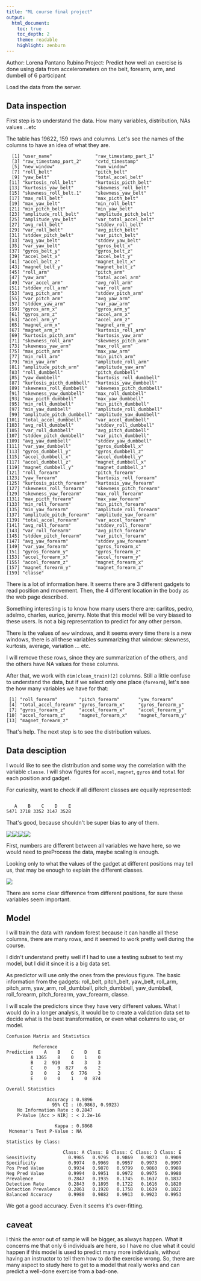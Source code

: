 ```yaml
---
title: "ML course final project"
output:
  html_document:
    toc: true
    toc_depth: 2
    theme: readable
    highlight: zenburn
---
```




Author: Lorena Pantano Rubino
Project: Predict how well an exercise is done using data from accelerometers on the belt, forearm, arm, and dumbell of 6 participant


Load the data from the server.



## Data inspection

First step is to understand the data. How many variables, distribution, NAs values ...etc

The table has 19622, 159 rows and columns. Let's see the names of the columns
to have an idea of what they are.


```
  [1] "user_name"                "raw_timestamp_part_1"    
  [3] "raw_timestamp_part_2"     "cvtd_timestamp"          
  [5] "new_window"               "num_window"              
  [7] "roll_belt"                "pitch_belt"              
  [9] "yaw_belt"                 "total_accel_belt"        
 [11] "kurtosis_roll_belt"       "kurtosis_picth_belt"     
 [13] "kurtosis_yaw_belt"        "skewness_roll_belt"      
 [15] "skewness_roll_belt.1"     "skewness_yaw_belt"       
 [17] "max_roll_belt"            "max_picth_belt"          
 [19] "max_yaw_belt"             "min_roll_belt"           
 [21] "min_pitch_belt"           "min_yaw_belt"            
 [23] "amplitude_roll_belt"      "amplitude_pitch_belt"    
 [25] "amplitude_yaw_belt"       "var_total_accel_belt"    
 [27] "avg_roll_belt"            "stddev_roll_belt"        
 [29] "var_roll_belt"            "avg_pitch_belt"          
 [31] "stddev_pitch_belt"        "var_pitch_belt"          
 [33] "avg_yaw_belt"             "stddev_yaw_belt"         
 [35] "var_yaw_belt"             "gyros_belt_x"            
 [37] "gyros_belt_y"             "gyros_belt_z"            
 [39] "accel_belt_x"             "accel_belt_y"            
 [41] "accel_belt_z"             "magnet_belt_x"           
 [43] "magnet_belt_y"            "magnet_belt_z"           
 [45] "roll_arm"                 "pitch_arm"               
 [47] "yaw_arm"                  "total_accel_arm"         
 [49] "var_accel_arm"            "avg_roll_arm"            
 [51] "stddev_roll_arm"          "var_roll_arm"            
 [53] "avg_pitch_arm"            "stddev_pitch_arm"        
 [55] "var_pitch_arm"            "avg_yaw_arm"             
 [57] "stddev_yaw_arm"           "var_yaw_arm"             
 [59] "gyros_arm_x"              "gyros_arm_y"             
 [61] "gyros_arm_z"              "accel_arm_x"             
 [63] "accel_arm_y"              "accel_arm_z"             
 [65] "magnet_arm_x"             "magnet_arm_y"            
 [67] "magnet_arm_z"             "kurtosis_roll_arm"       
 [69] "kurtosis_picth_arm"       "kurtosis_yaw_arm"        
 [71] "skewness_roll_arm"        "skewness_pitch_arm"      
 [73] "skewness_yaw_arm"         "max_roll_arm"            
 [75] "max_picth_arm"            "max_yaw_arm"             
 [77] "min_roll_arm"             "min_pitch_arm"           
 [79] "min_yaw_arm"              "amplitude_roll_arm"      
 [81] "amplitude_pitch_arm"      "amplitude_yaw_arm"       
 [83] "roll_dumbbell"            "pitch_dumbbell"          
 [85] "yaw_dumbbell"             "kurtosis_roll_dumbbell"  
 [87] "kurtosis_picth_dumbbell"  "kurtosis_yaw_dumbbell"   
 [89] "skewness_roll_dumbbell"   "skewness_pitch_dumbbell" 
 [91] "skewness_yaw_dumbbell"    "max_roll_dumbbell"       
 [93] "max_picth_dumbbell"       "max_yaw_dumbbell"        
 [95] "min_roll_dumbbell"        "min_pitch_dumbbell"      
 [97] "min_yaw_dumbbell"         "amplitude_roll_dumbbell" 
 [99] "amplitude_pitch_dumbbell" "amplitude_yaw_dumbbell"  
[101] "total_accel_dumbbell"     "var_accel_dumbbell"      
[103] "avg_roll_dumbbell"        "stddev_roll_dumbbell"    
[105] "var_roll_dumbbell"        "avg_pitch_dumbbell"      
[107] "stddev_pitch_dumbbell"    "var_pitch_dumbbell"      
[109] "avg_yaw_dumbbell"         "stddev_yaw_dumbbell"     
[111] "var_yaw_dumbbell"         "gyros_dumbbell_x"        
[113] "gyros_dumbbell_y"         "gyros_dumbbell_z"        
[115] "accel_dumbbell_x"         "accel_dumbbell_y"        
[117] "accel_dumbbell_z"         "magnet_dumbbell_x"       
[119] "magnet_dumbbell_y"        "magnet_dumbbell_z"       
[121] "roll_forearm"             "pitch_forearm"           
[123] "yaw_forearm"              "kurtosis_roll_forearm"   
[125] "kurtosis_picth_forearm"   "kurtosis_yaw_forearm"    
[127] "skewness_roll_forearm"    "skewness_pitch_forearm"  
[129] "skewness_yaw_forearm"     "max_roll_forearm"        
[131] "max_picth_forearm"        "max_yaw_forearm"         
[133] "min_roll_forearm"         "min_pitch_forearm"       
[135] "min_yaw_forearm"          "amplitude_roll_forearm"  
[137] "amplitude_pitch_forearm"  "amplitude_yaw_forearm"   
[139] "total_accel_forearm"      "var_accel_forearm"       
[141] "avg_roll_forearm"         "stddev_roll_forearm"     
[143] "var_roll_forearm"         "avg_pitch_forearm"       
[145] "stddev_pitch_forearm"     "var_pitch_forearm"       
[147] "avg_yaw_forearm"          "stddev_yaw_forearm"      
[149] "var_yaw_forearm"          "gyros_forearm_x"         
[151] "gyros_forearm_y"          "gyros_forearm_z"         
[153] "accel_forearm_x"          "accel_forearm_y"         
[155] "accel_forearm_z"          "magnet_forearm_x"        
[157] "magnet_forearm_y"         "magnet_forearm_z"        
[159] "classe"                  
```

There is a lot of information here. It seems there are 3 different gadgets to
read position and movement. Then, the 4 different location in the body as
the web page described.

Something interesting is to know how many users there are: carlitos, pedro, adelmo, charles, eurico, jeremy.
Note that this model will be very biased to these users. Is not a big 
representation to predict for any other person.

There is the values of `new` windows, and it seems every time there is 
a new windows, there is all these variables summarizing that window:
skewness, kurtosis, average, variation ... etc.

I will remove these rows, since they are summarization of the others, 
and the others have NA values for these columns.



After that, we work with `dim(clean_train)[2]` columns. Still a little confuse
to understand the data, but if we select only one place (`forearm`), let's
see the how many variables we have for that:


```
 [1] "roll_forearm"        "pitch_forearm"       "yaw_forearm"        
 [4] "total_accel_forearm" "gyros_forearm_x"     "gyros_forearm_y"    
 [7] "gyros_forearm_z"     "accel_forearm_x"     "accel_forearm_y"    
[10] "accel_forearm_z"     "magnet_forearm_x"    "magnet_forearm_y"   
[13] "magnet_forearm_z"   
```

That's help. The next step is to see the distribution values.

## Data desciption

I would like to see the distribution and some way the correlation with the
variable `classe`. I will show figures for `accel`, `magnet`, `gyros` and `total`
for each position and gadget.

For curiosity, want to check if all different classes are equally represented:


```

   A    B    C    D    E 
5471 3718 3352 3147 3528 
```

That's good, because shouldn't be super bias to any of them.

![](figure/unnamed-chunk-1-1.png)![](figure/unnamed-chunk-1-2.png)![](figure/unnamed-chunk-1-3.png)![](figure/unnamed-chunk-1-4.png)


First, numbers are different between all variables we have here, so we would need
to preProcess the data, maybe scaling is enough.

Looking only to what the values of the gadget at different positions may tell us,
that may be enough to explain the different classes.

![](figure/simple-values-1.png)

There are some clear difference from different positions, for sure
these variables seem important.

## Model

I will train the data with random forest because it can handle all 
these columns, there are many rows, and it seemed to work pretty 
well during the course.

I didn't understand pretty well if I had to use a testing subset
to test my model, but I did it since it is a big data set.

As predictor will use only the ones from the previous figure. The basic
information from the gadgets: roll_belt, pitch_belt, yaw_belt, roll_arm, pitch_arm, yaw_arm, roll_dumbbell, pitch_dumbbell, yaw_dumbbell, roll_forearm, pitch_forearm, yaw_forearm, classe.

I will scale the predictors since they have very different values.
What I would do in a longer analysis, it would be to create a validation data set to decide
what is the best transformation, or even what columns to use, or model.



```
Confusion Matrix and Statistics

          Reference
Prediction    A    B    C    D    E
         A 1365    8    0    1    0
         B    2  910    4    3    3
         C    0    9  827    6    2
         D    0    2    6  776    3
         E    0    0    1    0  874

Overall Statistics
                                          
               Accuracy : 0.9896          
                 95% CI : (0.9863, 0.9923)
    No Information Rate : 0.2847          
    P-Value [Acc > NIR] : < 2.2e-16       
                                          
                  Kappa : 0.9868          
 Mcnemar's Test P-Value : NA              

Statistics by Class:

                     Class: A Class: B Class: C Class: D Class: E
Sensitivity            0.9985   0.9795   0.9869   0.9873   0.9909
Specificity            0.9974   0.9969   0.9957   0.9973   0.9997
Pos Pred Value         0.9934   0.9870   0.9799   0.9860   0.9989
Neg Pred Value         0.9994   0.9951   0.9972   0.9975   0.9980
Prevalence             0.2847   0.1935   0.1745   0.1637   0.1837
Detection Rate         0.2843   0.1895   0.1722   0.1616   0.1820
Detection Prevalence   0.2861   0.1920   0.1758   0.1639   0.1822
Balanced Accuracy      0.9980   0.9882   0.9913   0.9923   0.9953
```

We got a good accuracy. Even it seems it's over-fitting.


## caveat

I think the error out of sample will be bigger, as always happen. What it concerns 
me that only 6 individuals are here, so I have no clue what it could happen if this
model is used to predict many more individuals, without having an instructor
to tell them how to do the exercise wrong. So, there are many aspect to study here
to get to a model that really works and can predict a well-done exercise from a
bad-one.




